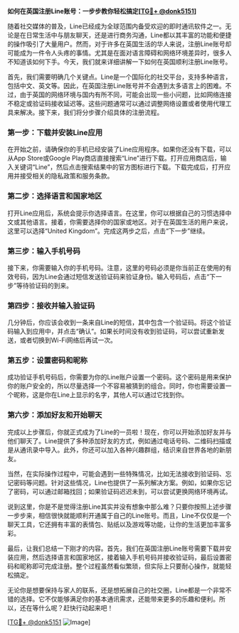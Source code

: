 **如何在英国注册Line账号：一步步教你轻松搞定[[TG💪+ @donk5151](https://t.me/s/donk5151)]**

随着社交媒体的普及，Line已经成为全球范围内备受欢迎的即时通讯软件之一。无论是在日常生活中与朋友聊天，还是进行商务沟通，Line都以其丰富的功能和便捷的操作吸引了大量用户。然而，对于许多在英国生活的华人来说，注册Line账号却可能成为一件令人头疼的事情。尤其是在面对语言障碍和网络环境差异时，很多人不知道该如何下手。今天，我们就来详细讲解一下如何在英国顺利注册Line账号。

首先，我们需要明确几个关键点。Line是一个国际化的社交平台，支持多种语言，包括中文、英文等。因此，在英国注册Line账号并不会遇到太多语言上的困难。不过，由于英国的网络环境与国内有所不同，可能会出现一些小问题，比如网络连接不稳定或验证码接收延迟等。这些问题通常可以通过调整网络设置或者使用代理工具来解决。接下来，我们将分步骤介绍具体的注册流程。

### 第一步：下载并安装Line应用

在开始之前，请确保你的手机已经安装了Line应用程序。如果你还没有下载，可以从App Store或Google Play商店直接搜索“Line”进行下载。打开应用商店后，输入关键词“Line”，然后点击搜索结果中的官方图标进行下载。下载完成后，打开应用并接受相关的隐私政策和服务条款。

### 第二步：选择语言和国家地区

打开Line应用后，系统会提示你选择语言。在这里，你可以根据自己的习惯选择中文或其他语言。接着，你需要选择你的国家或地区。对于在英国生活的用户来说，这里可以选择“United Kingdom”。完成这两步之后，点击“下一步”继续。

### 第三步：输入手机号码

接下来，你需要输入你的手机号码。注意，这里的号码必须是你当前正在使用的有效号码，因为Line会通过短信发送验证码来验证身份。输入号码后，点击“下一步”等待验证码的到来。

### 第四步：接收并输入验证码

几分钟后，你应该会收到一条来自Line的短信，其中包含一个验证码。将这个验证码输入到应用中，并点击“确认”。如果长时间没有收到验证码，可以尝试重新发送，或者切换到Wi-Fi网络后再试一次。

### 第五步：设置密码和昵称

成功验证手机号码后，你需要为你的Line账户设置一个密码。这个密码是用来保护你的账户安全的，所以尽量选择一个不容易被猜到的组合。同时，你也需要设置一个昵称，这是你在Line上显示的名字，其他人可以通过它找到你。

### 第六步：添加好友和开始聊天

完成以上步骤后，你就正式成为了Line的一员啦！现在，你可以开始添加好友并与他们聊天了。Line提供了多种添加好友的方式，例如通过电话号码、二维码扫描或是从通讯录中导入。此外，你还可以加入各种兴趣群组，结识来自世界各地的新朋友。

当然，在实际操作过程中，可能会遇到一些特殊情况，比如无法接收到验证码、忘记密码等问题。针对这些情况，Line也提供了一系列解决方案。例如，如果你忘记了密码，可以通过邮箱找回；如果验证码迟迟未到，可以尝试更换网络环境再试。

说到这里，你是不是觉得注册Line其实并没有想象中那么难？只要你按照上述步骤一步步来，相信很快就能顺利开通属于自己的Line账号。而且，Line不仅仅是一个聊天工具，它还拥有丰富的表情包、贴纸以及游戏等功能，让你的生活更加丰富多彩。

最后，让我们总结一下刚才的内容。首先，我们在英国注册Line账号需要下载并安装应用，然后选择语言和国家地区，接着输入手机号码并接收验证码，最后设置密码和昵称即可完成注册。整个过程虽然看似繁琐，但实际上只要耐心操作，就能轻松搞定。

无论你是想要保持与家人的联系，还是想拓展自己的社交圈，Line都是一个非常不错的选择。它不仅能够满足你的基本通讯需求，还能带来更多的乐趣和便利。所以，还在等什么呢？赶快行动起来吧！

[[TG💪+ @donk5151](https://t.me/s/donk5151) ![Image](https://i.postimg.cc/rwNCRYN7/Snipaste-2025-04-30-17-27-05.png)]